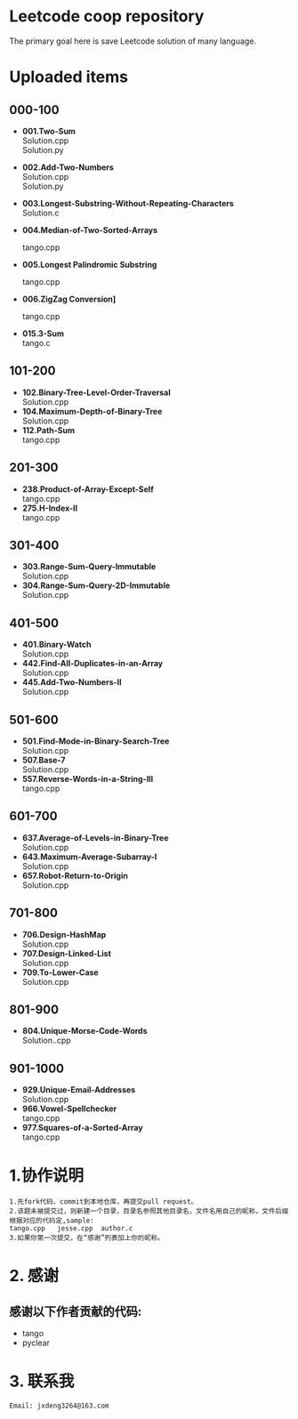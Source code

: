 # Leetcode coop repository
The primary goal here is save Leetcode solution of many language.

# Uploaded items

## 000-100
+ **001.Two-Sum**</br>
  Solution.cpp</br>
  Solution.py</br>

+ **002.Add-Two-Numbers**</br>
  Solution.cpp   
  Solution.py   

+ **003.Longest-Substring-Without-Repeating-Characters**</br>
  Solution.c  

+ **004.Median-of-Two-Sorted-Arrays**  

  tango.cpp

+ **005.Longest Palindromic Substring**

  tango.cpp

+ **006.ZigZag Conversion]**

  tango.cpp

+ **015.3-Sum**</br>
  tango.c  

## 101-200
+ **102.Binary-Tree-Level-Order-Traversal**</br>
	Solution.cpp   
+ **104.Maximum-Depth-of-Binary-Tree**</br>
	Solution.cpp 
+ **112.Path-Sum**</br>
	tango.cpp  

## 201-300
+  **238.Product-of-Array-Except-Self**</br>
	tango.cpp  
+  **275.H-Index-II**</br>
	tango.cpp  

## 301-400
+ **303.Range-Sum-Query-Immutable**</br>
	Solution.cpp
+ **304.Range-Sum-Query-2D-Immutable**</br>
	Solution.cpp  

## 401-500 
+ **401.Binary-Watch**</br>
	Solution.cpp
+ **442.Find-All-Duplicates-in-an-Array**</br>
	Solution.cpp  
+ **445.Add-Two-Numbers-II**</br>
	Solution.cpp  

## 501-600  
+  **501.Find-Mode-in-Binary-Search-Tree**</br>
	Solution.cpp   
+  **507.Base-7**</br>
	Solution.cpp  
+  **557.Reverse-Words-in-a-String-III**</br>
	tango.cpp  

## 601-700
+  **637.Average-of-Levels-in-Binary-Tree**</br>
	Solution.cpp  
+ **643.Maximum-Average-Subarray-I**</br>
	Solution.cpp  
+ **657.Robot-Return-to-Origin**</br>
	Solution.cpp  
## 701-800
+  **706.Design-HashMap**</br>
	Solution.cpp  
+  **707.Design-Linked-List**</br>
	Solution.cpp  
+  **709.To-Lower-Case**</br>
	Solution.cpp  

## 801-900
+  **804.Unique-Morse-Code-Words**</br>
	Solution..cpp  

## 901-1000
+  **929.Unique-Email-Addresses**</br>
	Solution.cpp  
+  **966.Vowel-Spellchecker**</br>
	tango.cpp  
+  **977.Squares-of-a-Sorted-Array**</br>
	tango.cpp


# 1.协作说明  
	1.先fork代码，commit到本地仓库，再提交pull request。  
	2.该题未被提交过，则新建一个目录，目录名参照其他目录名，文件名用自己的昵称，文件后缀根据对应的代码定,sample:  
	tango.cpp   jesse.cpp  author.c   
	3.如果你第一次提交，在“感谢”列表加上你的昵称。


# 2. 感谢  
感谢以下作者贡献的代码:  
----
+ tango
+ pyclear

# 3. 联系我
	Email: jxdeng3264@163.com
